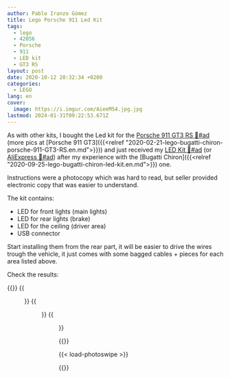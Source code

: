 ```yaml
---
author: Pablo Iranzo Gómez
title: Lego Porsche 911 Led Kit
tags:
  - lego
  - 42056
  - Porsche
  - 911
  - LED kit
  - GT3 RS
layout: post
date: 2020-10-12 20:32:34 +0200
categories:
  - LEGO
lang: en
cover:
  image: https://i.imgur.com/AieeM54.jpg.jpg
lastmod: 2024-01-31T09:22:53.671Z
---
```


As with other kits, I bought the Led kit for the [Porsche 911 GT3 RS 🛒#ad](https://www.amazon.es/dp/B01CCT2ZHC?tag=redken-21) (more pics at [Porsche 911 GT3]({{<relref "2020-02-21-lego-bugatti-chiron-porsche-911-GT3-RS.en.md">}})) and just received my [LED Kit 🛒#ad](https://www.amazon.es/dp/B07C31ZFDM?tag=redken-21) (or [AliExpress 🛒#ad](https://s.click.aliexpress.com/e/_eKUAhL)) after my experience with the [Bugatti Chiron]({{<relref "2020-09-25-lego-bugatti-chiron-led-kit.en.md">}}) one.

Instructions were a photocopy which was hard to read, but seller provided electronic copy that was easier to understand.

The kit contains:

- LED for front lights (main lights)
- LED for rear lights (brake)
- LED for the ceiling (driver area)
- USB connector

Start installing them from the rear part, it will be easier to drive the wires trough the vehicle, it just comes with some bagged cables + pieces for each area listed above.

Check the results:

{{<gallery>}}
{{<figure src="https://i.imgur.com/AieeM54t.jpg" link="https://i.imgur.com/AieeM54.jpg.jpg" alt="" >}}
{{<figure src="https://i.imgur.com/YnxvdGBt.jpg" link="https://i.imgur.com/YnxvdGB.jpg.jpg" alt="" >}}
{{<figure src="https://i.imgur.com/NOJbVyCt.jpg" link="https://i.imgur.com/NOJbVyC.jpg.jpg" alt="" >}}

{{</gallery>}}

{{< load-photoswipe >}}

{{<enjoy>}}
